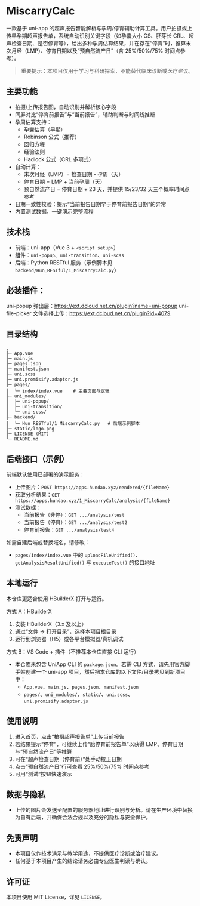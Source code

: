 # MiscarryCalc

一款基于 uni-app 的超声报告智能解析与孕周/停育辅助计算工具。用户拍摄或上传早孕期超声报告单，系统自动识别关键字段（如孕囊大小 GS、胚芽长 CRL、超声检查日期、是否停育等），给出多种孕周估算结果，并在存在“停育”时，推算末次月经（LMP）、停育日期以及“预自然流产日”（含 25%/50%/75% 时间点参考）。

> 重要提示：本项目仅用于学习与科研探索，不能替代临床诊断或医疗建议。

## 主要功能
- 拍摄/上传报告图，自动识别并解析核心字段
- 同屏对比“停育前报告”与“当前报告”，辅助判断与时间线推断
- 孕周估算支持：
  - 孕囊估算（早期）
  - Robinson 公式（推荐）
  - 回归方程
  - 经验法则
  - Hadlock 公式（CRL 多项式）
- 自动计算：
  - 末次月经（LMP）= 检查日期 - 孕周（天）
  - 停育日期 = LMP + 当前孕周（天）
  - 预自然流产日 = 停育日期 + 23 天，并提供 15/23/32 天三个概率时间点参考
- 日期一致性校验：提示“当前报告日期早于停育前报告日期”的异常
- 内置测试数据，一键演示完整流程

## 技术栈
- 前端：uni-app（Vue 3 + `<script setup>`）
- 组件：`uni-popup`、`uni-transition`、`uni-scss`
- 后端：Python RESTful 服务（示例脚本见 `backend/Hun_RESTful/1_MiscarryCalc.py`）

## 必装插件：
uni-popup 弹出层：https://ext.dcloud.net.cn/plugin?name=uni-popup
uni-file-picker 文件选择上传：https://ext.dcloud.net.cn/plugin?id=4079

## 目录结构
```
.
├─ App.vue
├─ main.js
├─ pages.json
├─ manifest.json
├─ uni.scss
├─ uni.promisify.adaptor.js
├─ pages/
│  └─ index/index.vue    # 主要页面与逻辑
├─ uni_modules/
│  ├─ uni-popup/
│  ├─ uni-transition/
│  └─ uni-scss/
├─ backend/
│  └─ Hun_RESTful/1_MiscarryCalc.py   # 后端示例脚本
├─ static/logo.png
├─ LICENSE (MIT)
└─ README.md
```

## 后端接口（示例）
前端默认使用已部署的演示服务：
- 上传图片：`POST https://apps.hundao.xyz/rendered/{fileName}`
- 获取分析结果：`GET https://apps.hundao.xyz/1_MiscarryCalc/analysis/{fileName}`
- 测试数据：
  - 当前报告（非停）：`GET .../analysis/test`
  - 当前报告（停育）：`GET .../analysis/test2`
  - 停育前报告：`GET .../analysis/test4`

如需自建后端或替换域名，请修改：
- `pages/index/index.vue` 中的 `uploadFileUnified()`、`getAnalysisResultUnified()` 与 `executeTest()` 的接口地址

## 本地运行
本仓库更适合使用 HBuilderX 打开与运行。

方式 A：HBuilderX
1. 安装 HBuilderX（3.x 及以上）
2. 通过“文件 -> 打开目录”，选择本项目根目录
3. 运行到浏览器（H5）或各平台模拟器/真机调试

方式 B：VS Code + 插件（不推荐本仓库直接 CLI 运行）
- 本仓库未包含 UniApp CLI 的 `package.json`。若需 CLI 方式，请先用官方脚手架创建一个 uni-app 项目，然后把本仓库的以下文件/目录拷贝到新项目中：
  - `App.vue`、`main.js`、`pages.json`、`manifest.json`
  - `pages/`、`uni_modules/`、`static/`、`uni.scss`、`uni.promisify.adaptor.js`

## 使用说明
1. 进入首页，点击“拍摄超声报告单”上传当前报告
2. 若结果提示“停育”，可继续上传“胎停育前报告单”以获得 LMP、停育日期与“预自然流产日”等推算
3. 可在“超声检查日期（停育前）”处手动校正日期
4. 点击“预自然流产日”行可查看 25%/50%/75% 时间点参考
5. 可用“测试”按钮快速演示

## 数据与隐私
- 上传的图片会发送至配置的服务器地址进行识别与分析。请在生产环境中替换为自有后端，并确保合法合规以及充分的隐私与安全保护。

## 免责声明
- 本项目仅作技术演示与教学用途，不提供医疗诊断或治疗建议。
- 任何基于本项目产生的结论请务必由专业医生判读与确认。

## 许可证
本项目使用 MIT License，详见 `LICENSE`。
